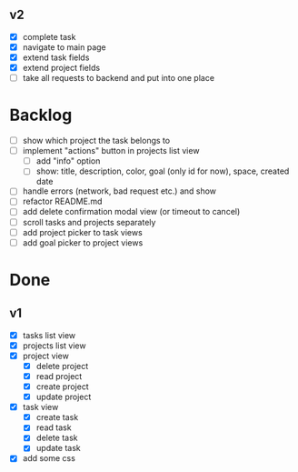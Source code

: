 ## v2
- [x] complete task
- [x] navigate to main page
- [x] extend task fields
- [x] extend project fields
- [ ] take all requests to backend and put into one place

# Backlog
- [ ] show which project the task belongs to
- [ ] implement "actions" button in projects list view
	- [ ] add "info" option
	- [ ] show: title, description, color, goal (only id for now), space, created date
- [ ] handle errors (network, bad request etc.) and show
- [ ] refactor README.md
- [ ] add delete confirmation modal view (or timeout to cancel)
- [ ] scroll tasks and projects separately
- [ ] add project picker to task views
- [ ] add goal picker to project views

# Done

## v1
- [x] tasks list view
- [x] projects list view
- [x] project view
	- [x] delete project
	- [x] read project
	- [x] create project
	- [x] update project
- [x] task view
	- [x] create task
	- [x] read task
	- [x] delete task
	- [x] update task
- [x] add some css